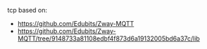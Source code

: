 tcp based on:
 - https://github.com/Edubits/Zway-MQTT
 - https://github.com/Edubits/Zway-MQTT/tree/9148733a81108edbf4f873d6a19132005bd6a37c/lib
